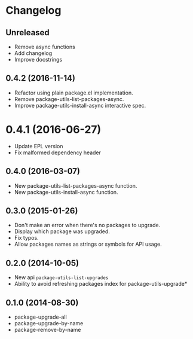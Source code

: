 # Changelog

## Unreleased

- Remove async functions
- Add changelog
- Improve docstrings

## 0.4.2 (2016-11-14)

- Refactor using plain package.el implementation.
- Remove package-utils-list-packages-async.
- Improve package-utils-install-async interactive spec.

# 0.4.1 (2016-06-27)

- Update EPL version
- Fix malformed dependency header

## 0.4.0 (2016-03-07)

- New package-utils-list-packages-async function.
- New package-utils-install-async function.

## 0.3.0 (2015-01-26)

- Don't make an error when there's no packages to upgrade.
- Display which package was upgraded.
- Fix typos.
- Allow packages names as strings or symbols for API usage.

## 0.2.0 (2014-10-05)

- New api `package-utils-list-upgrades`
- Ability to avoid refreshing packages index for package-utils-upgrade*

## 0.1.0 (2014-08-30)

- package-upgrade-all
- package-upgrade-by-name
- package-remove-by-name
